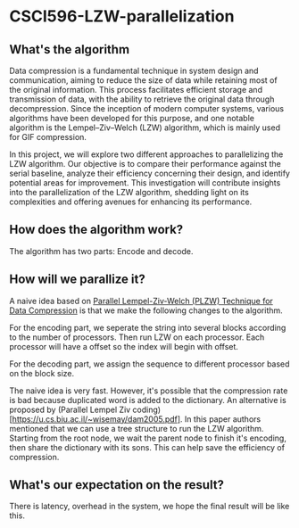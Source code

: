 # CSCI596-LZW-parallelization

## What's the algorithm
Data compression is a fundamental technique in system design and communication, aiming to reduce the size of data while retaining most of the original information. This process facilitates efficient storage and transmission of data, with the ability to retrieve the original data through decompression. Since the inception of modern computer systems, various algorithms have been developed for this purpose, and one notable algorithm is the Lempel–Ziv–Welch (LZW) algorithm, which is mainly used for GIF compression.

In this project, we will explore two different approaches to parallelizing the LZW algorithm. Our objective is to compare their performance against the serial baseline, analyze their efficiency concerning their design, and identify potential areas for improvement. This investigation will contribute insights into the parallelization of the LZW algorithm, shedding light on its complexities and offering avenues for enhancing its performance.

## How does the algorithm work?
The algorithm has two parts: Encode and decode.

## How will we parallize it?
A naive idea based on [Parallel Lempel-Ziv-Welch (PLZW) Technique for
Data Compression](https://www.ijcsit.com/docs/Volume%203/vol3Issue3/ijcsit2012030340.pdf) is that we make the following changes to the algorithm.

For the encoding part, we seperate the string into several blocks according to the number of processors. Then run LZW on each processor. Each processor will have a offset so the index will begin with offset.

For the decoding part, we assign the sequence to different processor based on the block size. 

The naive idea is very fast. However, it's possible that the compression rate is bad because duplicated word is added to the dictionary. An alternative is proposed by (Parallel Lempel Ziv coding)[https://u.cs.biu.ac.il/~wisemay/dam2005.pdf]. In this paper authors mentioned that we can use a tree structure to run the LZW algorithm. Starting from the root node, we wait the parent node to finish it's encoding, then share the dictionary with its sons. This can help save the efficiency of compression.

## What's our expectation on the result?
There is latency, overhead in the system, we hope the final result will be like this.